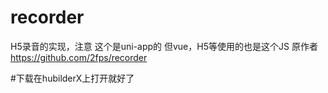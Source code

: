 # recorder
H5录音的实现，注意 这个是uni-app的   但vue，H5等使用的也是这个JS 原作者 https://github.com/2fps/recorder 

#下载在hubilderX上打开就好了
